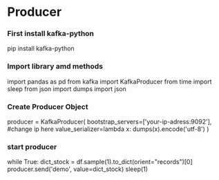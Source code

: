 # Producer

### First install kafka-python

pip install kafka-python

### Import library amd methods

import pandas as pd
from kafka import KafkaProducer
from time import sleep
from json import dumps
import json


### Create Producer Object
producer = KafkaProducer(
    bootstrap_servers=['your-ip-adress:9092'], #change ip here
    value_serializer=lambda x: dumps(x).encode('utf-8')
    )

### start producer
while True:
  dict_stock = df.sample(1).to_dict(orient="records")[0]
  producer.send('demo', value=dict_stock)
  sleep(1)
